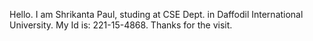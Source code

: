 Hello.
I am Shrikanta Paul, studing at CSE Dept. in Daffodil International University. My Id is: 221-15-4868.
Thanks for the visit.
